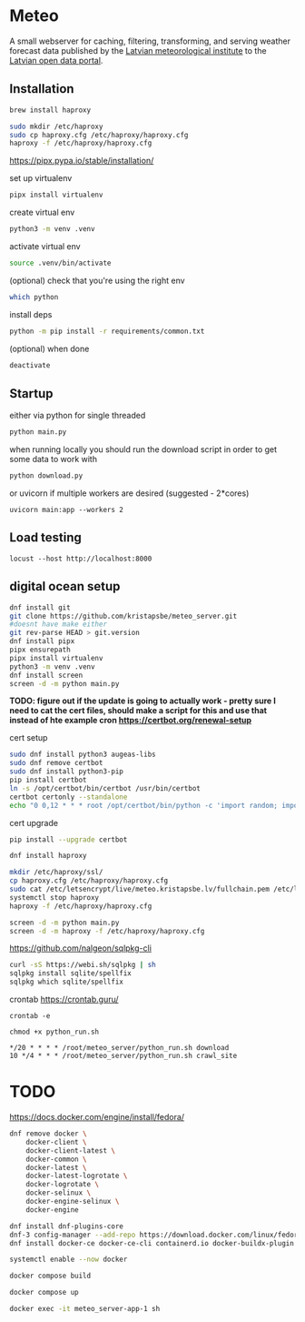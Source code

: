 # Meteo

A small webserver for caching, filtering, transforming, and serving weather forecast data published by the [Latvian meteorological institute](https://videscentrs.lvgmc.lv/) to the [Latvian open data portal](https://data.gov.lv/lv).

## Installation


```bash
brew install haproxy
```

```bash
sudo mkdir /etc/haproxy
sudo cp haproxy.cfg /etc/haproxy/haproxy.cfg
haproxy -f /etc/haproxy/haproxy.cfg
```

https://pipx.pypa.io/stable/installation/

set up virtualenv
```bash
pipx install virtualenv
```

create virtual env
```bash
python3 -m venv .venv
```

activate virtual env
```bash
source .venv/bin/activate
```

(optional) check that you're using the right env
```bash
which python
```

install deps
```bash
python -m pip install -r requirements/common.txt
```

(optional) when done
```bash
deactivate
```

## Startup

either via python for single threaded
```bash
python main.py
```

when running locally you should run the download script in order to get some data to work with
```bash
python download.py
```

or uvicorn if multiple workers are desired (suggested - 2*cores)
```
uvicorn main:app --workers 2
```

## Load testing

```
locust --host http://localhost:8000
```

## digital ocean setup
```bash
dnf install git
git clone https://github.com/kristapsbe/meteo_server.git
#doesnt have make either
git rev-parse HEAD > git.version
dnf install pipx
pipx ensurepath
pipx install virtualenv
python3 -m venv .venv
dnf install screen
screen -d -m python main.py
```


**TODO: figure out if the update is going to actually work - pretty sure I need to cat the cert files, should make a script for this and use that instead of hte example cron https://certbot.org/renewal-setup**

cert setup
```bash
sudo dnf install python3 augeas-libs
sudo dnf remove certbot
sudo dnf install python3-pip
pip install certbot
ln -s /opt/certbot/bin/certbot /usr/bin/certbot
certbot certonly --standalone
echo "0 0,12 * * * root /opt/certbot/bin/python -c 'import random; import time; time.sleep(random.random() * 3600)' && sudo certbot renew -q" | sudo tee -a /etc/crontab > /dev/null
```

cert upgrade
```bash
pip install --upgrade certbot
```

```bash
dnf install haproxy
```

```bash
mkdir /etc/haproxy/ssl/
cp haproxy.cfg /etc/haproxy/haproxy.cfg
sudo cat /etc/letsencrypt/live/meteo.kristapsbe.lv/fullchain.pem /etc/letsencrypt/live/meteo.kristapsbe.lv/privkey.pem > /etc/haproxy/ssl/haproxy.pem
systemctl stop haproxy
haproxy -f /etc/haproxy/haproxy.cfg
```

```bash
screen -d -m python main.py
screen -d -m haproxy -f /etc/haproxy/haproxy.cfg
```

https://github.com/nalgeon/sqlpkg-cli
```bash
curl -sS https://webi.sh/sqlpkg | sh
sqlpkg install sqlite/spellfix
sqlpkg which sqlite/spellfix
```

crontab https://crontab.guru/
```
crontab -e
```

```
chmod +x python_run.sh
```

```
*/20 * * * * /root/meteo_server/python_run.sh download
10 */4 * * * /root/meteo_server/python_run.sh crawl_site
```

# TODO

https://docs.docker.com/engine/install/fedora/
```bash
dnf remove docker \
    docker-client \
    docker-client-latest \
    docker-common \
    docker-latest \
    docker-latest-logrotate \
    docker-logrotate \
    docker-selinux \
    docker-engine-selinux \
    docker-engine
```

```bash
dnf install dnf-plugins-core
dnf-3 config-manager --add-repo https://download.docker.com/linux/fedora/docker-ce.repo
dnf install docker-ce docker-ce-cli containerd.io docker-buildx-plugin docker-compose-plugin
```

```bash
systemctl enable --now docker
```

```bash
docker compose build
```

```bash
docker compose up
```

```bash
docker exec -it meteo_server-app-1 sh
```
